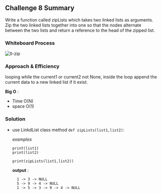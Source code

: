 ## Challenge 8 Summary
<!-- Description of the challenge -->
Write a function called zipLists which takes two linked lists as arguments. Zip the two linked lists together into one so that the nodes alternate between the two lists and return a reference to the head of the zipped list. 

### Whiteboard Process
<!-- Embedded whiteboard image -->
![ll-zip](../challenges/assets/ll-zip.jpg)


### Approach & Efficiency
<!-- What approach did you take? Why? What is the Big O space/time for this approach? -->

looping while the current1 or current2 not None, inside the loop append the current data to a new linked list if it exist.


**Big O** :
- Time O(N) 
- space O(1)


### Solution
<!-- Show how to run your code, and examples of it in action -->

 - use LinkdList class method `def zipLists(list1,list2)`:

   *examples*

    ```
    print(list1)
    print(list2)

    print(zipLists(list1,list2))
    ```

      **output** : 
      ```
        1 -> 3 -> NULL
        5 -> 9 -> 4 -> NULL
        1 -> 5 -> 3 -> 9 -> 4 -> NULL
      ```